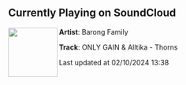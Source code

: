 ## Currently Playing on SoundCloud

[<img align="left" width="100" src="https://i1.sndcdn.com/artworks-Iz3N4UzKHH6mDULu-l0Ivew-t500x500.jpg">](https://soundcloud.com/barongfamily/only-gain-alltika-thorns?in=saxurn/sets/tmp/)

**Artist**: Barong Family 

**Track**: ONLY GAIN & Alltika - Thorns

Last updated at 02/10/2024 13:38
